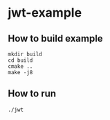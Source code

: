 # jwt-example

## How to build example
```
mkdir build
cd build
cmake ..
make -j8
```
## How to run
```
./jwt
```